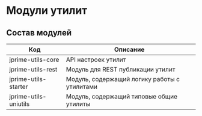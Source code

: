 # Модули утилит

## Состав модулей

| Код                   | Описание                                     |
|-----------------------|----------------------------------------------|
| jprime-utils-core     | API настроек утилит                          |
| jprime-utils-rest     | Модуль для REST публикации утилит            |
| jprime-utils-starter  | Модуль, содержащий логику работы с утилитами |
| jprime-utils-uniutils | Модуль, содержащий типовые общие утилиты     |